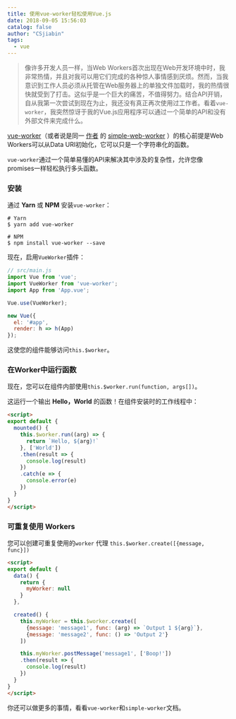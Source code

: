 ```yaml
---
title: 使用vue-worker轻松使用Vue.js
date: 2018-09-05 15:56:03
catalog: false
author: "CSjiabin"
tags:
  - vue
---
```


> 像许多开发人员一样，当Web Workers首次出现在Web开发环境中时，我非常热情，并且对我可以用它们完成的各种惊人事情感到厌烦。然而，当我意识到工作人员必须从托管在Web服务器上的单独文件加载时，我的热情很快就受到了打击。这似乎是一个巨大的痛苦，不值得努力。结合API开销，自从我第一次尝试到现在为止，我还没有真正再次使用过工作者。看着`vue-worker`，我突然惊讶于我的Vue.js应用程序可以通过一个简单的API和没有外部文件来完成什么。

[vue-worker](https://github.com/israelss/vue-worker)（或者说是同一 [作者](https://github.com/israelss) 的 [simple-web-worker](https://github.com/israelss/simple-web-worker) ）的核心前提是Web Workers可以从Data URI初始化，它可以只是一个字符串化的函数。

`vue-worker`通过一个简单易懂的API来解决其中涉及的复杂性，允许您像promises一样轻松执行多头函数。

### 安装
通过 **Yarn** 或 **NPM** 安装`vue-worker`：
```shell
# Yarn
$ yarn add vue-worker

# NPM
$ npm install vue-worker --save
```
现在，启用`VueWorker`插件：
```js
// src/main.js
import Vue from 'vue';
import VueWorker from 'vue-worker';
import App from 'App.vue';

Vue.use(VueWorker);

new Vue({
  el: '#app',
  render: h => h(App)
});
```
这使您的组件能够访问`this.$worker`。

### 在Worker中运行函数
现在，您可以在组件内部使用`this.$worker.run(function, args[])`。

这运行一个输出 **Hello，World** 的函数！在组件安装时的工作线程中：
```html
<script>
export default {
  mounted() {
    this.$worker.run((arg) => {
      return `Hello, ${arg}!`
    }, ['World'])
    .then(result => {
      console.log(result)
    })
    .catch(e => {
      console.error(e)
    })
  }
}
</script>
```

### 可重复使用 Workers
您可以创建可重复使用的`worker` 代理 `this.$worker.create([{message, func}])`
```html
<script>
export default {
  data() {
    return {
      myWorker: null
    }
  },

  created() {
    this.myWorker = this.$worker.create([
      {message: 'message1', func: (arg) => `Output 1 ${arg}`},
      {message: 'message2', func: () => 'Output 2'}
    ])

    this.myWorker.postMessage('message1', ['Boop!'])
    .then(result => {
      console.log(result)
    })
  }
}
</script>
```
你还可以做更多的事情，看看`vue-worker`和`simple-worker`文档。